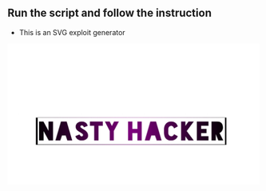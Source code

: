 ## Run the script and follow the instruction

- This is an SVG exploit generator

![](https://github.com/nu11secur1ty/Python/blob/master/Python3/EXPLOITS/CookieStealer/docs/nn.jpg)
